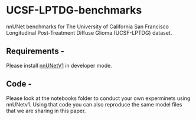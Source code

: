 # UCSF-LPTDG-benchmarks
nnUNet benchmarks for The University of California San Francisco Longitudinal Post-Treatment Diffuse Glioma (UCSF-LPTDG) dataset.


## Requirements - 

Please install [nnUNetV1](https://github.com/MIC-DKFZ/nnUNet/tree/nnunetv1) in developer mode.

## Code - 

Please look at the notebooks folder to conduct your own experminets using nnUNetv1. Using that code you can also reproduce the same model files that we are sharing in this paper. 
